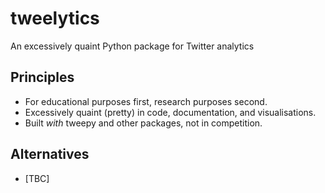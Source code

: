 # tweelytics
An excessively quaint Python package for Twitter analytics

## Principles

  * For educational purposes first, research purposes second.
  * Excessively quaint (pretty) in code, documentation, and visualisations.
  * Built *with* tweepy and other packages, not in competition.

## Alternatives

  * [TBC]
